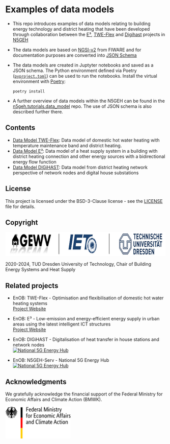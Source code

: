 # Examples of data models 
- This repo introduces examples of data models relating to building energy technology and district heating that have been developed through collaboration between the [E³](https://n5geh.de/e3/), [TWE-Flex](https://n5geh.de/twe-flex/) and [Digihast](https://n5geh.de/digihast/) projects in [N5GEH](https://n5geh.de/)

- The data models are based on [NGSI-v2](https://fiware-tutorials.readthedocs.io/en/latest/getting-started.html) from FIWARE and for documentation purposes are converted into [JSON Schema](https://json-schema.org/)

- The data models are created in Juptyter notebooks and saved as a JSON schema. The Python environment defined via Poetry ([`pyproject.toml`](./pyproject.toml)) can be used to run the notebooks. Install the virtual environment with [Poetry](https://python-poetry.org/): 
    ```
    poetry install
    ```
- A further overview of data models within the N5GEH can be found in the [n5geh.tutorials.data_model](https://github.com/N5GEH/n5geh.tutorials.data_model) repo. The use of JSON schema is also described further there.

## Contents
- [Data Model TWE-Flex](./tweflex_data_model/): Data model of domestic hot water heating with temperature maintenance band and district heating.
- [Data Model E³](./e3_data_model/): Data model of a heat supply system in a building with district heating connection and other energy sources with a bidirectional energy flow function
- [Data Model DIGiHAST](./digihast_data_model/): Data model from district heating network perspective of network nodes and digital house substations


## License

This project is licensed under the BSD-3-Clause license - see the [LICENSE](LICENSE) file for details.

## Copyright

<a href="https://tu-dresden.de/ing/maschinenwesen/iet/gewv"> <img alt="EBC" src="https://raw.githubusercontent.com/N5GEH/.github/main/logos/Logo-Banner-TUD-IET-GEWV.jpg" height="75"> </a>

2020-2024, TUD Dresden University of Technology, Chair of Building Energy Systems and Heat Supply

## Related projects

- EnOB: TWE-Flex - Optimisation and flexibilisation of domestic hot water heating systems <br>
<a href="https://n5geh.de/twe-flex/"> Project Website </a>

- EnOB: E³ - Low-emission and energy-efficient energy supply in urban areas using the latest intelligent ICT structures <br>
<a href="https://n5geh.de/e3/"> Project Website </a>

- EnOB: DIGiHAST - Digitalisation of heat transfer in house stations and network nodes <br>
<a href="https://n5geh.de/digihast/"> <img alt="National 5G Energy Hub" 
src="https://cloudstore.zih.tu-dresden.de/index.php/s/ZZiFLQC6bisxqds/preview" height="150"> </a>

- EnOB: N5GEH-Serv - National 5G Energy Hub <br>
<a href="https://n5geh.de/"> <img alt="National 5G Energy Hub" 
src="https://avatars.githubusercontent.com/u/43948851?s=200&v=4" height="150"></a>

## Acknowledgments

We gratefully acknowledge the financial support of the Federal Ministry for Economic Affairs and Climate Action (BMWK).

<a href="https://www.bmwi.de/Navigation/EN/Home/home.html"> <img alt="BMWK" 
src="https://raw.githubusercontent.com/RWTH-EBC/FiLiP/master/docs/logos/bmwi_logo_en.png" height="100"> </a>